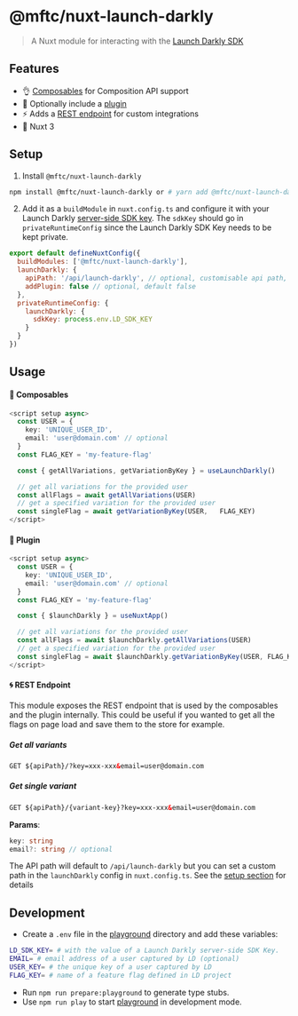 # @mftc/nuxt-launch-darkly

> A Nuxt module for interacting with the [Launch Darkly SDK](https://docs.launchdarkly.com/sdk/server-side/node-js)

## Features

- 👌 [Composables](#-composables) for Composition API support
- 🌈 Optionally include a [plugin](#-plugin)
- ⚡️ Adds a [REST endpoint](#-rest-endpoint) for custom integrations
- 💯 Nuxt 3

## Setup

1. Install `@mftc/nuxt-launch-darkly`

```bash
npm install @mftc/nuxt-launch-darkly or # yarn add @mftc/nuxt-launch-darkly
```

2. Add it as a `buildModule` in `nuxt.config.ts` and configure it with your Launch Darkly [server-side SDK key](https://app.launchdarkly.com/settings/projects).
   The `sdkKey` should go in `privateRuntimeConfig` since the Launch Darkly SDK Key needs to be kept private.

```js
export default defineNuxtConfig({
  buildModules: ['@mftc/nuxt-launch-darkly'],
  launchDarkly: {
    apiPath: '/api/launch-darkly', // optional, customisable api path, default '/api/launch-darkly'
    addPlugin: false // optional, default false
  },
  privateRuntimeConfig: {
    launchDarkly: {
      sdkKey: process.env.LD_SDK_KEY
    }
  }
})
```

## Usage

#### 🧩 Composables

```ts
<script setup async>
  const USER = {
    key: 'UNIQUE_USER_ID',
    email: 'user@domain.com' // optional
  }
  const FLAG_KEY = 'my-feature-flag'

  const { getAllVariations, getVariationByKey } = useLaunchDarkly()

  // get all variations for the provided user
  const allFlags = await getAllVariations(USER)
  // get a specified variation for the provided user
  const singleFlag = await getVariationByKey(USER,   FLAG_KEY)
</script>
```

#### 🔌 Plugin

```ts
<script setup async>
  const USER = {
    key: 'UNIQUE_USER_ID',
    email: 'user@domain.com' // optional
  }
  const FLAG_KEY = 'my-feature-flag'

  const { $launchDarkly } = useNuxtApp()

  // get all variations for the provided user
  const allFlags = await $launchDarkly.getAllVariations(USER)
  // get a specified variation for the provided user
  const singleFlag = await $launchDarkly.getVariationByKey(USER, FLAG_KEY)
</script>
```

#### 🌀 REST Endpoint

This module exposes the REST endpoint that is used by the composables and the plugin internally. This could be useful if you wanted to get all the flags on page load and save them to the store for example.

##### Get all variants

```html
GET ${apiPath}/?key=xxx-xxx&email=user@domain.com
```

##### Get single variant

```html
GET ${apiPath}/{variant-key}?key=xxx-xxx&email=user@domain.com
```

**Params**:

```ts
key: string
email?: string // optional
```

The API path will default to `/api/launch-darkly` but you can set a custom path in the `launchDarkly` config in `nuxt.config.ts`. See the [setup section](#setup) for details

## Development

- Create a `.env` file in the [playground](./playground) directory and add these variables:

```bash
LD_SDK_KEY= # with the value of a Launch Darkly server-side SDK Key.
EMAIL= # email address of a user captured by LD (optional)
USER_KEY= # the unique key of a user captured by LD
FLAG_KEY= # name of a feature flag defined in LD project
```

- Run `npm run prepare:playground` to generate type stubs.
- Use `npm run play` to start [playground](./playground) in development mode.
